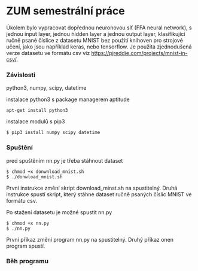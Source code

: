 # ZUM semestrální práce

Úkolem bylo vypracovat dopřednou neuronovou síť (FFA neural network), s jednou input layer, jednou hidden layer a jednou output layer, klasifikující ručně psané číslice z datasetu MNIST bez použití knihoven pro strojové učení, jako jsou například keras, nebo tensorflow. Je použita zjednodušená verze datasetu ve formátu csv viz https://pjreddie.com/projects/mnist-in-csv/.


### Závislosti

python3, numpy, scipy, datetime

instalace python3 s package managerem aptitude

```
apt-get install python3
```

instalace modulů s pip3
```
$ pip3 install numpy scipy datetime
```

### Spuštění

pred spuštěním nn.py je třeba stáhnout dataset 

```
$ chmod +x donwnload_mnist.sh
$ ./donwload_mnist.sh
```
První instrukce změní skript download_minst.sh na spustitelný.
Druhá instrukce spustí skript, který stáhne dataset ručně psaných číslic MNIST ve formátu csv.

Po  stažení datasetu je možné spustit nn.py
```
$ chmod +x nn.py
$ ./nn.py
```
První příkaz změní program nn.py na spustitelný.
Druhý příkaz onen program spustí.

### Běh programu


